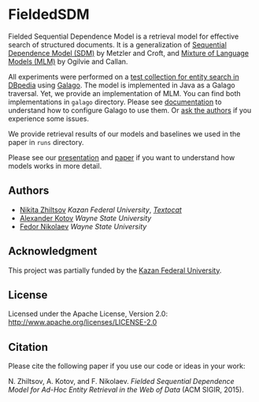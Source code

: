 # FieldedSDM
Fielded Sequential Dependence Model is a retrieval model for effective search of structured documents. It is a generalization of  [Sequential Dependence Model (SDM)](http://www-dev.ccs.neu.edu/home/yzsun/classes/2014Spring_CS7280/Papers/Probabilistic_Models/A%20Markov%20Random%20Field%20Model%20for%20Term%20Dependencies.pdf) by Metzler and Croft, and [Mixture of Language Models (MLM)](http://www.cs.cmu.edu/~callan/Papers/sigir03-pto.pdf) by Ogilvie and Callan.

All experiments were performed on a [test collection for entity search in DBpedia](http://krisztianbalog.com/resources/sigir-2013-dbpedia/) using [Galago](http://sourceforge.net/p/lemur/galago/ci/default/tree/).
The model is implemented in Java as a Galago traversal. Yet, we provide an implementation of MLM. You can find both implementations in `galago` directory.
Please see [documentation](http://sourceforge.net/p/lemur/wiki/Galago%20Traversals/#implementing-your-own-traversal)
to understand how to configure Galago to use them. Or [ask the authors](mailto:nikita.zhiltsov@gmail.com) if you experience some issues.

We provide retrieval results of our models and baselines we used in the paper in `runs` directory.

Please see our [presentation](https://github.com/teanalab/FieldedSDM/blob/master/fsdm-presentation.pdf) and [paper](http://dl.acm.org/authorize.cfm?key=N90326) if you want to understand how models works in more detail.

## Authors
- [Nikita Zhiltsov](https://github.com/nzhiltsov) *Kazan Federal University*, [*Textocat*](http://textocat.com/)
- [Alexander Kotov](http://www.cs.wayne.edu/kotov/) *Wayne State University*
- [Fedor Nikolaev](https://github.com/fedorn) *Wayne State University*

## Acknowledgment
This project was partially funded by the [Kazan Federal University](http://kpfu.ru/eng).

## License
Licensed under the Apache License, Version 2.0: http://www.apache.org/licenses/LICENSE-2.0

## Citation
Please cite the following paper if you use our code or ideas in your work:

N. Zhiltsov, A. Kotov, and F. Nikolaev. *Fielded Sequential Dependence Model for Ad-Hoc Entity Retrieval in the Web of Data*  (ACM SIGIR, 2015).
